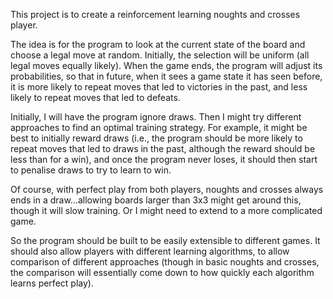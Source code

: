 This project is to create a reinforcement learning noughts and crosses player.

The idea is for the program to look at the current state of the board and choose a legal move at random.
Initially, the selection will be uniform (all legal moves equally likely). When the game ends, the program will adjust its probabilities, so that in future, when it sees a game state it has seen before, it is more likely to repeat moves that led to victories in the past, and less likely to repeat moves that led to defeats.

Initially, I will have the program ignore draws. Then I might try different approaches to find an optimal training strategy. For example, it might be best to initially reward draws (i.e., the program should be more likely to repeat moves that led to draws in the past, although the reward should be less than for a win), and once the program never loses, it should then start to penalise draws to try to learn to win.

Of course, with perfect play from both players, noughts and crosses always ends in a draw...allowing boards larger than 3x3 might get around this, though it will slow training. Or I might need to extend to a more complicated game.

So the program should be built to be easily extensible to different games. It should also allow players with different learning algorithms, to allow comparison of different approaches (though in basic noughts and crosses, the comparison will essentially come down to how quickly each algorithm learns perfect play).
